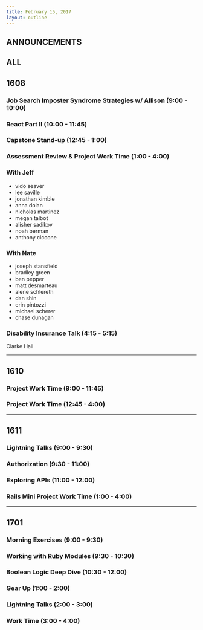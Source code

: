```yaml
---
title: February 15, 2017
layout: outline
---
```


## ANNOUNCEMENTS

## ALL

## 1608

### Job Search Imposter Syndrome Strategies w/ Allison (9:00 - 10:00)

### React Part II (10:00 - 11:45)

### Capstone Stand-up (12:45 - 1:00)

### Assessment Review & Project Work Time (1:00 - 4:00)

### With Jeff

- vido seaver
- lee saville
- jonathan kimble
- anna dolan
- nicholas martinez
- megan talbot
- alisher sadikov
- noah berman
- anthony ciccone

### With Nate

- joseph stansfield
- bradley green
- ben pepper
- matt desmarteau
- alene schlereth
- dan shin
- erin pintozzi
- michael scherer
- chase dunagan

### Disability Insurance Talk (4:15 - 5:15)

Clarke Hall

***

## 1610

### Project Work Time (9:00 - 11:45)

### Project Work Time (12:45 - 4:00)

***

## 1611

### Lightning Talks (9:00 - 9:30)

### Authorization (9:30 - 11:00)

### Exploring APIs (11:00 - 12:00)

### Rails Mini Project Work Time (1:00 - 4:00)

***

## 1701

### Morning Exercises (9:00 - 9:30)

### Working with Ruby Modules (9:30 - 10:30)

### Boolean Logic Deep Dive (10:30 - 12:00)

### Gear Up (1:00 - 2:00)

### Lightning Talks (2:00 - 3:00)

### Work Time (3:00 - 4:00)
